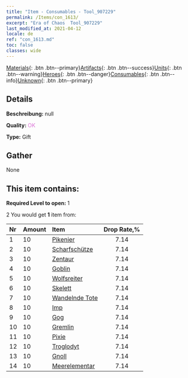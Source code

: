```yaml
---
title: "Item - Consumables - Tool_907229"
permalink: /Items/con_1613/
excerpt: "Era of Chaos  Tool_907229"
last_modified_at: 2021-04-12
locale: de
ref: "con_1613.md"
toc: false
classes: wide
---
```

 [Materials](/de/Items/){: .btn .btn--primary}[Artifacts](/de/Items/Artifacts/){: .btn .btn--success}[Units](/de/Items/Units/){: .btn .btn--warning}[Heroes](/de/Items/Heroes/){: .btn .btn--danger}[Consumables](/de/Items/Consumables/){: .btn .btn--info}[Unknown](/de/Items/Unknown/){: .btn .btn--primary}

## Details
 **Beschreibung:** null

 **Quality:** <span style="color: #DA70D6">OK</span>

 **Type:** Gift

## Gather

  None

## This item contains:

 **Required Level to open:** 1

 2 You would get **1** item  from:

  | Nr | Amount |     Item    | Drop Rate,% |
  |:---|:-------|:------------|:---------:|
  | 1 | 10 | [Pikenier](/de/Items/unt_190/) | 7.14 | 
  | 2 | 10 | [Scharfschütze](/de/Items/unt_191/) | 7.14 | 
  | 3 | 10 | [Zentaur](/de/Items/unt_199/) | 7.14 | 
  | 4 | 10 | [Goblin](/de/Items/unt_217/) | 7.14 | 
  | 5 | 10 | [Wolfsreiter](/de/Items/unt_218/) | 7.14 | 
  | 6 | 10 | [Skelett](/de/Items/unt_208/) | 7.14 | 
  | 7 | 10 | [Wandelnde Tote](/de/Items/unt_209/) | 7.14 | 
  | 8 | 10 | [Imp](/de/Items/unt_226/) | 7.14 | 
  | 9 | 10 | [Gog](/de/Items/unt_227/) | 7.14 | 
  | 10 | 10 | [Gremlin](/de/Items/unt_235/) | 7.14 | 
  | 11 | 10 | [Pixie](/de/Items/unt_262/) | 7.14 | 
  | 12 | 10 | [Troglodyt](/de/Items/unt_244/) | 7.14 | 
  | 13 | 10 | [Gnoll](/de/Items/unt_253/) | 7.14 | 
  | 14 | 10 | [Meerelementar](/de/Items/unt_275/) | 7.14 | 
